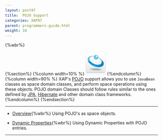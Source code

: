 ```yaml
---
layout: post97
title:  POJO Support
categories: XAP97
parent: programmers-guide.html
weight: 10
---
```


{%wbr%}

{%section%}
{%column width=10% %}
![data-access.jpg](/attachment_files/subject/data-access.png)
{%endcolumn%}
{%column width=90% %}
XAP's [POJO](http://en.wikipedia.org/wiki/Plain_Old_Java_Object) support allows you to use `JavaBean` classes as space domain classes, and perform space operations using these objects. POJO domain Classes should follow rules similar to the ones defined by [JPA](http://en.wikipedia.org/wiki/Java_Persistence_API), [Hibernate](http://www.hibernate.org) and other domain class frameworks.
{%endcolumn%}
{%endsection%}

<hr/>

- [Overview](./pojo-support.html){%wbr%}
Using POJO's as space objects.

- [Dynamic Properties](./dynamic-properties.html){%wbr%}
Using Dynamic Properties with POJO entries.

<hr/>